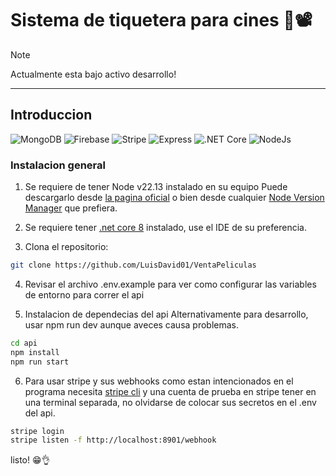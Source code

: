 # Sistema de tiquetera para cines 🍿📽️
>[!NOTE]
>Actualmente esta bajo activo desarrollo!
***
## Introduccion
![MongoDB](https://img.icons8.com/color/48/000000/mongodb.png)
![Firebase](https://img.icons8.com/color/48/000000/firebase.png)
![Stripe](https://img.icons8.com/color/48/000000/stripe.png)
![Express](https://img.icons8.com/ios/50/000000/express-js.png)
![.NET Core](https://img.icons8.com/color/48/000000/net-framework.png)
![NodeJs](https://img.icons8.com/color/48/000000/nodejs.png)
### Instalacion general
1. Se requiere de tener Node v22.13 instalado en su equipo Puede descargarlo desde [la pagina oficial](https://nodejs.org/en) o bien desde cualquier [Node Version Manager](https://github.com/nvm-sh/nvm) que prefiera.

2. Se requiere tener [.net core 8](https://dotnet.microsoft.com/es-es/download) instalado, use el IDE de su preferencia.

3. Clona el repositorio:
```bash
git clone https://github.com/LuisDavid01/VentaPeliculas
```
4. Revisar el archivo .env.example para ver como configurar las variables de entorno para correr el api

5. Instalacion de dependecias del api
   Alternativamente para desarrollo, usar npm run dev aunque aveces causa problemas.
  ```bash
  cd api
  npm install
  npm run start
  ```

6. Para usar stripe y sus webhooks como estan intencionados en el programa necesita [stripe cli](https://docs.stripe.com/stripe-cli) y una cuenta de prueba en stripe
   tener en una terminal separada, no olvidarse de colocar sus secretos en el .env del api.
```bash
stripe login
stripe listen -f http://localhost:8901/webhook
```
 
  listo! 😁👌
